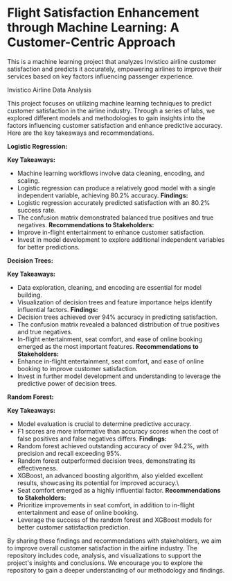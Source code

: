 # Flight Satisfaction Enhancement through Machine Learning: A Customer-Centric Approach
This is a machine learning project that analyzes Invistico airline customer satisfaction and predicts it accurately, empowering airlines to improve their services based on key factors influencing passenger experience.

Invistico Airline Data Analysis

This project focuses on utilizing machine learning techniques to predict customer satisfaction in the airline industry. Through a series of labs, we explored different models and methodologies to gain insights into the factors influencing customer satisfaction and enhance predictive accuracy. Here are the key takeaways and recommendations. 

**Logistic Regression:**

**Key Takeaways:**
- Machine learning workflows involve data cleaning, encoding, and scaling.
- Logistic regression can produce a relatively good model with a single independent variable, achieving 80.2% accuracy.
**Findings:**
- Logistic regression accurately predicted satisfaction with an 80.2% success rate.
- The confusion matrix demonstrated balanced true positives and true negatives.
**Recommendations to Stakeholders:**
- Improve in-flight entertainment to enhance customer satisfaction.
- Invest in model development to explore additional independent variables for better predictions.

**Decision Trees:**

**Key Takeaways:**
- Data exploration, cleaning, and encoding are essential for model building.
- Visualization of decision trees and feature importance helps identify influential factors.
**Findings:**
- Decision trees achieved over 94% accuracy in predicting satisfaction.
- The confusion matrix revealed a balanced distribution of true positives and true negatives.
- In-flight entertainment, seat comfort, and ease of online booking emerged as the most important features.
**Recommendations to Stakeholders:**
- Enhance in-flight entertainment, seat comfort, and ease of online booking to improve customer satisfaction.
- Invest in further model development and understanding to leverage the predictive power of decision trees.

**Random Forest:**

**Key Takeaways:**
- Model evaluation is crucial to determine predictive accuracy.
- F1 scores are more informative than accuracy scores when the cost of false positives and false negatives differs.
**Findings:**
- Random forest achieved outstanding accuracy of over 94.2%, with precision and recall exceeding 95%.
- Random forest outperformed decision trees, demonstrating its effectiveness.
- XGBoost, an advanced boosting algorithm, also yielded excellent results, showcasing its potential for improved accuracy.\
- Seat comfort emerged as a highly influential factor.
**Recommendations to Stakeholders:**
- Prioritize improvements in seat comfort, in addition to in-flight entertainment and ease of online booking.
- Leverage the success of the random forest and XGBoost models for better customer satisfaction prediction.

By sharing these findings and recommendations with stakeholders, we aim to improve overall customer satisfaction in the airline industry. The repository includes code, analysis, and visualizations to support the project's insights and conclusions. We encourage you to explore the repository to gain a deeper understanding of our methodology and findings.

